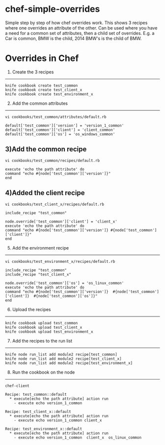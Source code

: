 chef-simple-overrides
=====================
Simple step by step of how chef overrides work.  This shows 3 recipes where one overrides an attribute of the other.
Can be used where you have a need for a common set of attributes, then a child set of overrides.
E.g. a Car is common, BMW is the child, 2014 BMW's is the child of BMW.

Overrides in Chef
========

1) Create the 3 recipes
----
```
knife cookbook create test_common
knife cookbook create test_client_x
knife cookbook create test_environment_x
```

2) Add the common attributes
----
```
vi cookbooks/test_common/attributes/default.rb
```
```
default['test_common']['version'] = 'version_1_common'
default['test_common']['client'] = 'client_common'
default['test_common']['os'] = 'os_windows_common'
```
3)Add the common recipe
----
```
vi cookbooks/test_common/recipes/default.rb
```
```
execute 'echo the path attribute' do
command "echo #{node['test_common']['version']}"
end
```
4)Added the client recipe
----
```
vi cookbooks/test_client_x/recipes/default.rb
```

```
include_recipe "test_common"

node.override['test_common']['client'] = 'client_x'
execute 'echo the path attribute' do
command "echo #{node['test_common']['version']} #{node['test_common']['client']}"
end
```

5) Add the environment recipe
----
```
vi cookbooks/test_environment_x/recipes/default.rb
```
```
include_recipe "test_common"
include_recipe "test_client_x"

node.override['test_common']['os'] = 'os_linux_common'
execute 'echo the path attribute' do
command "echo #{node['test_common']['version']}  #{node['test_common']['client']}  #{node['test_common']['os']}"
end
```
6) Upload the recipes 
----
```
knife cookbook upload test_common
knife cookbook upload test_client_x
knife cookbook upload test_environment_x
```
7) Add the recipes to the run list
----
```
knife node run_list add module2 recipe[test_common]
knife node run_list add module2 recipe[test_client_x]
knife node run_list add module2 recipe[test_environment_x]
```
8) Run the cookbook on the node 
----
```
chef-client 
```
```
Recipe: test_common::default
  * execute[echo the path attribute] action run
    - execute echo version_1_common

Recipe: test_client_x::default
  * execute[echo the path attribute] action run
    - execute echo version_1_common client_x

Recipe: test_environment_x::default
  * execute[echo the path attribute] action run
    - execute echo version_1_common  client_x  os_linux_common
```
